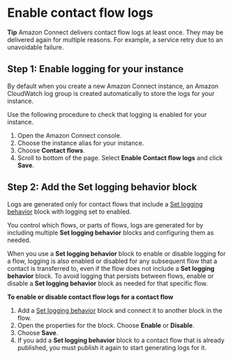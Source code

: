 # Enable contact flow logs<a name="contact-flow-logs"></a>

**Tip**
Amazon Connect delivers contact flow logs at least once\. They may be delivered again for multiple reasons\. For example, a service retry due to an unavoidable failure\.

## Step 1: Enable logging for your instance<a name="enable-contact-flow-logs"></a>

By default when you create a new Amazon Connect instance, an Amazon CloudWatch log group is created automatically to store the logs for your instance\.

Use the following procedure to check that logging is enabled for your instance\.

1. Open the Amazon Connect console\.
1. Choose the instance alias for your instance\.
1. Choose **Contact flows**\.
1. Scroll to bottom of the page\. Select **Enable Contact flow logs** and click **Save**\.

## Step 2: Add the Set logging behavior block<a name="use-set-logging-behavior-block"></a>

Logs are generated only for contact flows that include a [Set logging behavior](set-logging-behavior.md) block with logging set to enabled\.

You control which flows, or parts of flows, logs are generated for by including multiple **Set logging behavior** blocks and configuring them as needed\.

When you use a **Set logging behavior** block to enable or disable logging for a flow, logging is also enabled or disabled for any subsequent flow that a contact is transferred to, even if the flow does not include a **Set logging behavior** block\. To avoid logging that persists between flows, enable or disable a **Set logging behavior** block as needed for that specific flow\.

**To enable or disable contact flow logs for a contact flow**

1. Add a [Set logging behavior](set-logging-behavior.md) block and connect it to another block in the flow\.
1. Open the properties for the block\. Choose **Enable** or **Disable**\.
1. Choose **Save**\.
1. If you add a **Set logging behavior** block to a contact flow that is already published, you must publish it again to start generating logs for it\.
